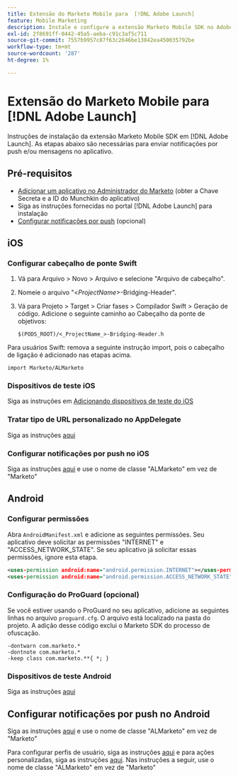 ```yaml
---
title: Extensão do Marketo Mobile para  [!DNL Adobe Launch]
feature: Mobile Marketing
description: Instale e configure a extensão Marketo Mobile SDK no Adobe Launch para iOS e Android, incluindo a configuração para notificações por push e mensagens no aplicativo.
exl-id: 2f8691ff-0442-45a5-aeba-c91c3af5c711
source-git-commit: 7557b9957c87f63c2646be13842ea450035792be
workflow-type: tm+mt
source-wordcount: '287'
ht-degree: 1%

---
```


# Extensão do Marketo Mobile para [!DNL Adobe Launch]

Instruções de instalação da extensão Marketo Mobile SDK em [!DNL Adobe Launch]. As etapas abaixo são necessárias para enviar notificações por push e/ou mensagens no aplicativo.

## Pré-requisitos

- [Adicionar um aplicativo no Administrador do Marketo](https://experienceleague.adobe.com/en/docs/marketo/using/product-docs/mobile-marketing/admin/add-a-mobile-app) (obter a Chave Secreta e a ID do Munchkin do aplicativo)
- Siga as instruções fornecidas no portal [!DNL Adobe Launch] para instalação
- [Configurar notificações por push](push-notifications.md) (opcional)

## iOS

### Configurar cabeçalho de ponte Swift

1. Vá para Arquivo > Novo > Arquivo e selecione &quot;Arquivo de cabeçalho&quot;.
1. Nomeie o arquivo &quot;&lt;_ProjectName_>-Bridging-Header&quot;.
1. Vá para Projeto > Target > Criar fases > Compilador Swift > Geração de código. Adicione o seguinte caminho ao Cabeçalho da ponte de objetivos:

   `$(PODS_ROOT)/<_ProjectName_>-Bridging-Header.h`

Para usuários Swift: remova a seguinte instrução import, pois o cabeçalho de ligação é adicionado nas etapas acima.

`import Marketo/ALMarketo`

### Dispositivos de teste iOS

Siga as instruções em [Adicionando dispositivos de teste do iOS](installation.md#ios_test_devices)

### Tratar tipo de URL personalizado no AppDelegate

Siga as instruções [aqui](installation.md#ios_test_devices)

### Configurar notificações por push no iOS

Siga as instruções [aqui](push-notifications.md) e use o nome de classe &quot;ALMarketo&quot; em vez de &quot;Marketo&quot;

## Android

### Configurar permissões

Abra `AndroidManifest.xml` e adicione as seguintes permissões. Seu aplicativo deve solicitar as permissões &quot;INTERNET&quot; e &quot;ACCESS_NETWORK_STATE&quot;. Se seu aplicativo já solicitar essas permissões, ignore esta etapa.

```xml
<uses‐permission android:name="android.permission.INTERNET"></uses‐permission>
<uses‐permission android:name="android.permission.ACCESS_NETWORK_STATE"></uses‐permission>
```

### Configuração do ProGuard (opcional)

Se você estiver usando o ProGuard no seu aplicativo, adicione as seguintes linhas no arquivo `proguard.cfg`. O arquivo está localizado na pasta do projeto. A adição desse código exclui o Marketo SDK do processo de ofuscação.

```
-dontwarn com.marketo.*
-dontnote com.marketo.*
-keep class com.marketo.**{ *; }
```

### Dispositivos de teste Android

Siga as instruções [aqui](installation.md#android_test_devices)

## Configurar notificações por push no Android

Siga as instruções [aqui](installation.md#android_firebase_cloud_messaging_support) e use o nome de classe &quot;ALMarketo&quot; em vez de &quot;Marketo&quot;

Para configurar perfis de usuário, siga as instruções [aqui](user-profiles.md) e para ações personalizadas, siga as instruções [aqui](custom-actions.md#android_custom_action). Nas instruções a seguir, use o nome de classe &quot;ALMarketo&quot; em vez de &quot;Marketo&quot;
